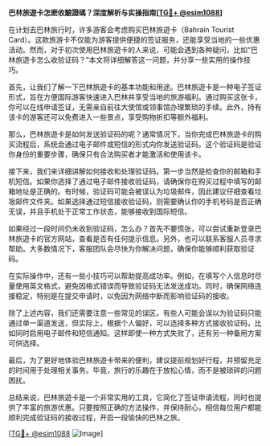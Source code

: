 **巴林旅遊卡怎麽收驗證碼？深度解析与实操指南[[TG💪+ @esim1088](https://t.me/s/esim1088)]**

在计划去巴林旅行时，许多游客会考虑购买巴林旅遊卡（Bahrain Tourist Card）。这款旅游卡不仅能为游客提供便捷的签证服务，还能享受当地的一些优惠活动。然而，对于初次使用巴林旅遊卡的人来说，可能会遇到各种疑问，比如“巴林旅遊卡怎么收验证码？”本文将详细解答这一问题，并分享一些实用的操作技巧。

首先，让我们了解一下巴林旅遊卡的基本功能和用途。巴林旅遊卡是一种电子签证形式，旨在方便国际游客快速进入巴林并享受当地的旅游福利。通过购买这张卡，你可以在线申请签证，无需亲自前往大使馆或领事馆办理繁琐的手续。此外，持有该卡的游客还可以免费进入一些景点，享受购物折扣等额外福利。

那么，巴林旅遊卡是如何发送验证码的呢？通常情况下，当你完成巴林旅遊卡的购买流程后，系统会通过电子邮件或短信的形式向你发送验证码。这个验证码是验证你身份的重要步骤，确保只有合法购买者才能激活和使用该卡。

接下来，我们来详细讲解如何接收和处理验证码。第一步当然是检查你的邮箱和手机短信。如果你选择了通过电子邮件接收验证码，请确保你在购买过程中填写的邮箱地址是正确的。有时候，验证码可能会被误认为垃圾邮件，因此建议仔细查看垃圾邮件文件夹。如果选择通过短信接收验证码，则需要确认你的手机号码是否正确无误，并且手机处于正常工作状态，能够接收到国际短信。

如果经过一段时间仍未收到验证码，怎么办？首先不要慌张，可以尝试重新登录巴林旅遊卡的官方网站，查看是否有任何提示信息。另外，也可以联系客服人员寻求帮助。大多数情况下，客服团队会尽快为你解决问题，确保你能够顺利获取验证码。

在实际操作中，还有一些小技巧可以帮助提高成功率。例如，在填写个人信息时尽量使用英文格式，避免因格式错误而导致验证码无法发送成功。同时，确保网络连接稳定，特别是在提交申请时，以免因为网络中断而影响验证码的接收。

除了上述内容，我们还需要注意一些常见的误区。有些人可能会误以为验证码只能通过单一渠道发送，但实际上，根据个人偏好，可以选择多种方式接收验证码，比如同时启用电子邮件和短信通知。这样即使一种方式失败了，还有另一种备用方案可供选择。

最后，为了更好地体验巴林旅遊卡带来的便利，建议提前规划好行程，并预留充足的时间用于处理相关事务。毕竟，旅行的乐趣在于放松心情，而不是被琐碎的问题困扰。

总结来说，巴林旅遊卡是一个非常实用的工具，它简化了签证申请流程，同时也提供了丰富的旅游优惠。只要按照正确的方法操作，并保持耐心，相信每位用户都能顺利完成验证码的接收过程，开启一段愉快的巴林之旅。

[[TG💪+ @esim1088](https://t.me/s/esim1088) ![Image](https://i.postimg.cc/4NQfJmqS/Snipaste-2025-05-13-00-14-12.png)]